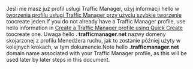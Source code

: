 <span data-ttu-id="04eb6-101">Jeśli nie masz już profil usługi Traffic Manager, użyj informacji hello w [tworzenia profilu usługi Traffic Manager przy użyciu szybkie tworzenie](../articles/traffic-manager/traffic-manager-manage-profiles.md) toocreate jeden.</span><span class="sxs-lookup"><span data-stu-id="04eb6-101">If you do not already have a Traffic Manager profile, use hello information in [Create a Traffic Manager profile using Quick Create](../articles/traffic-manager/traffic-manager-manage-profiles.md) toocreate one.</span></span> <span data-ttu-id="04eb6-102">Uwaga hello **. trafficmanager.net** nazwy domeny skojarzonej z profilu Menedżera ruchu, jak to zostanie później użyty w kolejnych krokach, w tym dokumencie.</span><span class="sxs-lookup"><span data-stu-id="04eb6-102">Note hello **.trafficmanager.net** domain name associated with your Traffic Manager profile, as this will be used later by later steps in this document.</span></span>

